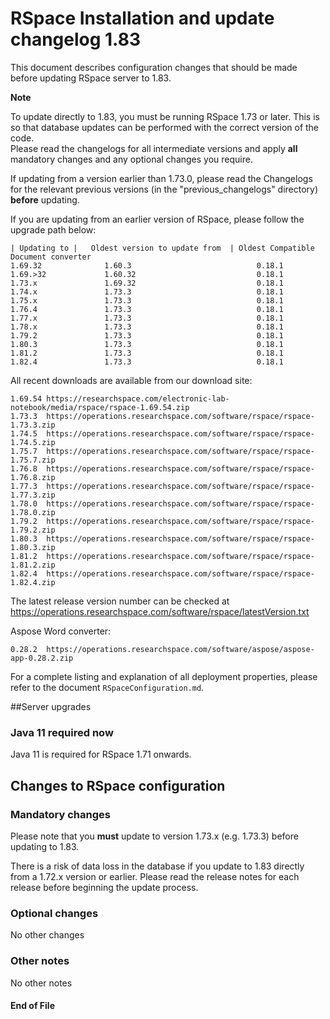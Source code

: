 RSpace Installation and update changelog 1.83
=============================================

This document describes configuration changes that should be made before updating RSpace server to 1.83.

**Note** 

To update directly to 1.83, you must be running RSpace 1.73 or later.
This is so that database updates can be performed with the correct version of the code.  
Please read the changelogs for all intermediate versions and apply **all** mandatory changes and any optional changes you require.

If updating from a version earlier than 1.73.0, please read the Changelogs for the relevant previous 
versions (in the "previous_changelogs" directory) **before** updating.

If you are updating from an earlier version of RSpace, please follow the upgrade path below:

    | Updating to |   Oldest version to update from  | Oldest Compatible Document converter
    1.69.32              1.60.3                            0.18.1
    1.69.>32             1.60.32                           0.18.1
    1.73.x               1.69.32                           0.18.1
    1.74.x               1.73.3                            0.18.1
    1.75.x               1.73.3                            0.18.1
    1.76.4               1.73.3                            0.18.1
    1.77.x               1.73.3                            0.18.1
    1.78.x               1.73.3                            0.18.1
    1.79.2               1.73.3                            0.18.1
    1.80.3               1.73.3                            0.18.1
    1.81.2               1.73.3                            0.18.1
    1.82.4               1.73.3                            0.18.1

All recent downloads are available from our download site:

    1.69.54 https://researchspace.com/electronic-lab-notebook/media/rspace/rspace-1.69.54.zip
    1.73.3  https://operations.researchspace.com/software/rspace/rspace-1.73.3.zip
    1.74.5  https://operations.researchspace.com/software/rspace/rspace-1.74.5.zip
    1.75.7  https://operations.researchspace.com/software/rspace/rspace-1.75.7.zip
    1.76.8  https://operations.researchspace.com/software/rspace/rspace-1.76.8.zip
    1.77.3  https://operations.researchspace.com/software/rspace/rspace-1.77.3.zip
    1.78.0  https://operations.researchspace.com/software/rspace/rspace-1.78.0.zip
    1.79.2  https://operations.researchspace.com/software/rspace/rspace-1.79.2.zip
    1.80.3  https://operations.researchspace.com/software/rspace/rspace-1.80.3.zip
    1.81.2  https://operations.researchspace.com/software/rspace/rspace-1.81.2.zip
    1.82.4  https://operations.researchspace.com/software/rspace/rspace-1.82.4.zip

The latest release version number can be checked at https://operations.researchspace.com/software/rspace/latestVersion.txt

Aspose Word converter:

    0.28.2  https://operations.researchspace.com/software/aspose/aspose-app-0.28.2.zip

For a complete listing and explanation of all deployment properties, please refer to the document `RSpaceConfiguration.md`.

##Server upgrades

### Java 11 required now

Java 11 is required for RSpace 1.71 onwards.  

## Changes to RSpace configuration

### Mandatory changes

Please note that you **must** update to version 1.73.x (e.g. 1.73.3) before updating to 1.83.

There is a risk of data loss in the database if you update to 1.83 directly from a 1.72.x version or earlier.
Please read the release notes for each release before beginning the update process.

### Optional changes

No other changes

### Other notes

No other notes

#### End of File